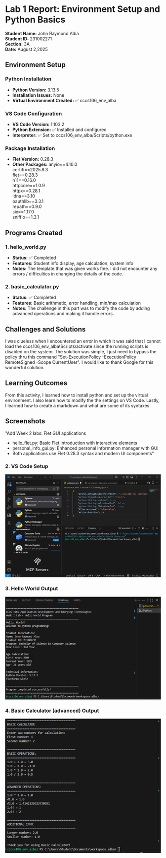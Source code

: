 # Lab 1 Report: Environment Setup and Python Basics

**Student Name:** John Raymond Alba\
**Student ID:** 231002271\
**Section:** 3A\
**Date:** August 2,2025

## Environment Setup

### Python Installation
- **Python Version:** 3.13.5
- **Installation Issues:** None
- **Virtual Environment Created:** ✅ cccs106_env_alba

### VS Code Configuration
- **VS Code Version:** 1.103.2
- **Python Extension:** ✅ Installed and configured
- **Interpreter:** ✅ Set to cccs106_env_alba/Scripts/python.exe

### Package Installation
- **Flet Version:** 0.28.3
- **Other Packages:** 
anyio==4.10.0\
certifi==2025.8.3\
flet==0.28.3\
h11==0.16.0\
httpcore==1.0.9\
httpx==0.28.1\
idna==3.10\
oauthlib==3.3.1\
repath==0.9.0\
six==1.17.0\
sniffio==1.3.1


## Programs Created

### 1. hello_world.py
- **Status:** ✅ Completed
- **Features:** Student info display, age calculation, system info
- **Notes:** The template that was given works fine. I did not encounter any errors / difficulties in changing the details of the code.

### 2. basic_calculator.py
- **Status:** ✅ Completed
- **Features:** Basic arithmetic, error handling, min/max calculation
- **Notes:** The challenge in this part was to modify the code by adding advanced operations and making it handle errors.

## Challenges and Solutions

I was clueless when I encountered an error in which it was said that I cannot load the cccs106_env_alba\Scripts\activate since the running scripts is disabled on the system. The solution was simple, I just need to bypass the policy thru this command "Set-ExecutionPolicy -ExecutionPolicy RemoteSigned -Scope CurrentUser". I would like to thank Google for this wonderful solution.

## Learning Outcomes

From this activity, I learned how to install python and set up the virtual environment. I also learn how to modify the the settings on VS Code. Lastly, I learned how to create a markdown and what are some of its syntaxes.

## Screenshots
"Add Week 2 labs: Flet GUI applications

- hello_flet.py: Basic Flet introduction with interactive elements
- personal_info_gui.py: Enhanced personal information manager with GUI
- Both applications use Flet 0.28.3 syntax and modern UI components"

### 2. VS Code Setup
![VS Code Setup](/cccs106-projects/week1_labs/lab1_screenshots/vscode_setup.png "VS Code Setup")

### 3. Hello World Output
![Hello World](/cccs106-projects/week1_labs/lab1_screenshots/hello_world_output.png "Hello World")

### 4. Basic Calculator (advanced) Output
![Basic Calculator](/cccs106-projects/week1_labs/lab1_screenshots/basic_calculator_output.png "Basic Calculator")